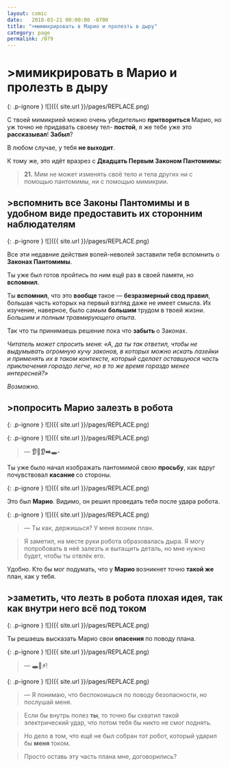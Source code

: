 ```yaml
---
layout: comic
date:   2018-03-21 00:00:00 -0700
title: ">мимикрировать в Марио и пролезть в дыру"
category: page
permalink: /079
---
```

# >мимикрировать в Марио и пролезть в дыру

{: .p-ignore }
![]({{ site.url }}/pages/REPLACE.png)

С твоей мимикрией можно очень убедительно <strong>притвориться </strong>Марио, но уж точно не придавать своему тел- <strong>постой</strong>, я же тебе уже это <strong>рассказывал</strong>! <strong>Забыл</strong>?

В любом случае, у тебя <strong>не выходит</strong>.

К тому же, это идёт вразрез с <strong>Двадцать Первым Законом Пантомимы:</strong>

<blockquote><strong>21.</strong> Мим не может изменять своё тело и тела других ни с помощью пантомимы, ни с помощью мимикрии.</blockquote>

## >вспомнить все Законы Пантомимы и в удобном виде предоставить их сторонним наблюдателям

{: .p-ignore }
![]({{ site.url }}/pages/REPLACE.png)

Все эти недавние действия волей-неволей заставили тебя вспомнить о <strong>Законах Пантомимы</strong>.

Ты уже был готов пройтись по ним ещё раз в своей памяти, но <strong>вспомнил</strong>.

Ты <strong>вспомнил</strong>, что это <strong>вообще </strong>такое — <strong>безразмерный свод правил</strong>, большая часть которых на первый взгляд даже не имеет смысла. Их изучение, наверное, было самым <strong>большим </strong>трудом в твоей жизни. <em>Большим и полным травмирующего опыта</em>.

Так что ты принимаешь решение пока что <strong>забыть </strong>о Законах.

<em>Читатель может спросить меня: «А, да ты так ответил, чтобы не выдумывать огромную кучу законов, в которых можно искать лазейки и применять их в таком контексте, который сделает оставшуюся часть приключения гораздо легче, но в то же время гораздо менее интересней?»</em>

<em>Возможно.</em>

## >попросить Марио залезть в робота

{: .p-ignore }
![]({{ site.url }}/pages/REPLACE.png)

{: .p-ignore }
![]({{ site.url }}/pages/REPLACE.png)

<blockquote>— <strong>👂😬👂➡️🕳️-</strong></blockquote>

Ты уже было начал изображать пантомимой свою <strong>просьбу</strong>, как вдруг почувствовал <strong>касание </strong>со стороны.

{: .p-ignore }
![]({{ site.url }}/pages/REPLACE.png)

Это был <strong>Марио</strong>. Видимо, он решил проведать тебя после удара робота.

{: .p-ignore }
![]({{ site.url }}/pages/REPLACE.png)

<blockquote>— Ты как, держишься? У меня возник план.</blockquote>

<blockquote>Я заметил, на месте руки робота образовалась дыра. Я могу попробовать в неё залезть и вытащить деталь, но мне нужно будет, чтобы ты отвлёк его.</blockquote>

Удобно. Кто бы мог подумать, что у <strong>Марио </strong>возникнет точно <strong>такой же</strong> план, как у тебя.

## >заметить, что лезть в робота плохая идея, так как внутри него всё под током

{: .p-ignore }
![]({{ site.url }}/pages/REPLACE.png)

Ты решаешь высказать Марио свои <strong>опасения </strong>по поводу плана.

{: .p-ignore }
![]({{ site.url }}/pages/REPLACE.png)

<blockquote>— <strong>🕳️🤖⚡</strong>!</blockquote>

{: .p-ignore }
![]({{ site.url }}/pages/REPLACE.png)

<blockquote>— Я понимаю, что беспокоишься по поводу безопасности, но послушай меня.</blockquote>

<blockquote>Если бы внутрь полез <strong>ты</strong>, то точно бы схватил такой электрический удар, что потом тебя бы никто не смог поднять.</blockquote>

<blockquote>Но дело в том, что ещё не был собран тот робот, который ударил бы <strong>меня </strong>током. </blockquote>

<blockquote>Просто оставь эту часть плана мне, договорились?</blockquote>
